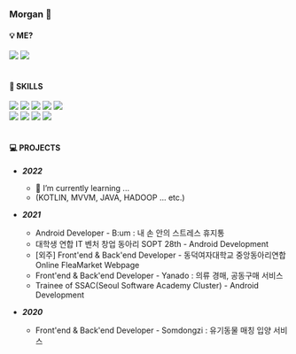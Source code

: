 ### Morgan 👋

<!--
**todayiswindy/todayiswindy** is a ✨ _special_ ✨ repository because its `README.md` (this file) appears on your GitHub profile.

Here are some ideas to get you started:

- 🔭 I’m currently working on ...
- 🌱 I’m currently learning ...
- 👯 I’m looking to collaborate on ...
- 🤔 I’m looking for help with ...
- 💬 Ask me about ...
- 📫 How to reach me: ...
- 😄 Pronouns: ...
- ⚡ Fun fact: ...
-->

#### 💡 ME?
<a href="https://www.instagram.com/jiyeooonee/"><img src="https://img.shields.io/badge/INSTAGRAM-E4405F?style=flat-square&logo=INSTAGRAM&logoColor=white"/></a> <a href="https://velog.io/@morgankim"><img src="https://img.shields.io/badge/VELOG-20C997?style=flat-square&logo=VELOG&logoColor=white"/></a><br><br>

<!--
[![Anurag's GitHub stats](https://github-readme-stats.vercel.app/api?username=todayiswindy)](https://github.com/todayiswindy/github-readme-stats)
-->

#### 🔨 SKILLS
<img src="https://img.shields.io/badge/JAVA-007396?style=flat-square&logo=JAVA&logoColor=white"/> <img src="https://img.shields.io/badge/JAVASCRIPT-F7DF1E?style=flat-square&logo=JAVASCRIPT&logoColor=white"/> <img src="https://img.shields.io/badge/SPRING-6DB33F?style=flat-square&logo=SPRING&logoColor=white"/> <img src="https://img.shields.io/badge/C-A8B9CC?style=flat-square&logo=C&logoColor=white"/> <img src="https://img.shields.io/badge/PYTHON-3776AB?style=flat-square&logo=PYTHON&logoColor=white"/><br>
<img src="https://img.shields.io/badge/ANDROID-3DDC84?style=flat-square&logo=ANDROID&logoColor=white"/> <img src="https://img.shields.io/badge/KOTLIN-7F52FF?style=flat-square&logo=KOTLIN&logoColor=white"/> <img src="https://img.shields.io/badge/LINUX-FCC624?style=flat-square&logo=LINUX&logoColor=white"/> <img src="https://img.shields.io/badge/HADOOP-66CCFF?style=flat-square&logo=APACHEHADOOP&logoColor=white"/><br><br>

#### 💻 PROJECTS
- <b><i>2022</i></b>
  - 🌱 I’m currently learning ... <br>
  - (KOTLIN, MVVM, JAVA, HADOOP ... etc.)
  
- <b><i>2021</i></b>
  - Android Developer - B:um : 내 손 안의 스트레스 휴지통
  - 대학생 연합 IT 벤처 창업 동아리 SOPT 28th - Android Development
  - [외주] Front'end & Back'end Developer - 동덕여자대학교 중앙동아리연합 Online FleaMarket Webpage
  - Front'end & Back'end Developer - Yanado : 의류 경매, 공동구매 서비스
  - Trainee of SSAC(Seoul Software Academy Cluster) - Android Development
  
- <b><i>2020</i></b>
  - Front'end & Back'end Developer - Somdongzi : 유기동물 매칭 입양 서비스
